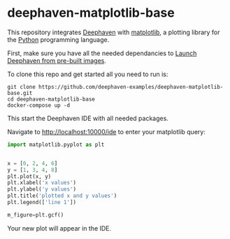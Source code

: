 # deephaven-matplotlib-base


This repository integrates [Deephaven](https://deephaven.io/) with [matplotlib](https://matplotlib.org/), a plotting library for the [Python](https://www.python.org/) programming language.

First, make sure you have all the needed dependancies to [Launch Deephaven from pre-built images](https://deephaven.io/core/docs/tutorials/quickstart/).

To clone this repo and get started all you need to run is:

```
git clone https://github.com/deephaven-examples/deephaven-matplotlib-base.git
cd deephaven-matplotlib-base
docker-compose up -d
```

This start the Deephaven IDE with all needed packages.

Navigate to [http://localhost:10000/ide](http://localhost:10000/ide) to enter your matplotlib query:

```python
import matplotlib.pyplot as plt


x = [0, 2, 4, 6]
y = [1, 3, 4, 8]
plt.plot(x, y)
plt.xlabel('x values')
plt.ylabel('y values')
plt.title('plotted x and y values')
plt.legend(['line 1'])

m_figure=plt.gcf()
```

Your new plot will appear in the IDE.
